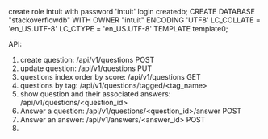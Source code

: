 
create role intuit with password 'intuit' login createdb;
CREATE DATABASE "stackoverflowdb" WITH OWNER "intuit" ENCODING 'UTF8' LC_COLLATE = 'en_US.UTF-8' LC_CTYPE = 'en_US.UTF-8' TEMPLATE template0;


API:
1. create question: /api/v1/questions POST
2. update question: /api/v1/questions PUT
3. questions index order by score: /api/v1/questions GET
4. questions by tag: /api/v1/questions/tagged/<tag_name>
5. show question and their associated answers: /api/v1/questions/<question_id> 
6. Answer a question: /api/v1/questions/<question_id>/answer POST
7. Answer an answer: /api/v1/answers/<answer_id> POST
8. 